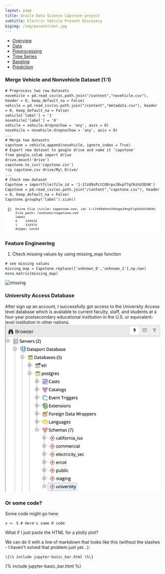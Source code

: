 ```yaml
---
layout: page
title: Oracle Data Science Capstone project
subtitle: Electric Vehicle Present Discovery
bigimg: /img/pecanstreet.jpg
---
```


   <link rel="stylesheet" type="text/css" href="css/main.css" />

   <div id= "main">
		<div id="menubar">
			<ul id="menu">
			    <li><a href="https://monarch2018.github.io/ev_prediction/index.html">Overview</a></li>
			    <li><a href="https://monarch2018.github.io/ev_prediction/data/">Data</a></li>
			    <li class = "selected"><a href="https://monarch2018.github.io/ev_prediction/preprocessing/">Preprocessing</a></li>
			    <li><a href="https://monarch2018.github.io/ev_prediction/timeseries/">Time Series</a></li>
			    <li><a href="https://monarch2018.github.io/ev_prediction/baseline/">Baseline</a></li>
			    <li><a href="https://monarch2018.github.io/ev_prediction/prediction/">Prediction</a></li>
			</ul>
		</div>
	
   </div>

### Merge Vehicle and Nonvehicle Dataset (1:1)

```
# Preprocess two raw datasets
novehicle = pd.read_csv(os.path.join("/content","novehicle.csv"), header = 0, keep_default_na = False)
vehicle = pd.read_csv(os.path.join("/content","metadata.csv"), header = 0, keep_default_na = False)
vehicle['label'] = '1'
novehicle['label'] = '0'
vehicle = vehicle.dropna(how = 'any', axis = 0)
novehicle = novehicle.dropna(how = 'any', axis = 0)
...
# Merge two datasets
capstone = vehicle.append(novehicle, ignore_index = True)
# Export new dataset to google drive and name it 'capstone'
from google.colab import drive
drive.mount('drive')
capstone.to_csv('capstone.csv')
!cp capstone.csv drive/My\ Drive/
...
# Check new dataset
Capstone = importfile(file_id = '1-1lVd9sPctCOOrpxJ8vpf7qf6zhU3EhN')
Capstone = pd.read_csv(os.path.join("/content","capstone.csv"), header = 0, keep_default_na = False)
Capstone.groupby('label').size()
```
![merge](/img/merge.png#merge)



### Feature Engineering
1. Check missing values by using missing_map function
```
# see missing values
missing_map = Capstone.replace(['unknown_0','unknown_1'],np.nan)
msno.matrix(missing_map)
```
![missing](/img/,missing.png#missing)


### University Access Database 
After sign up an account, I successfully got access to the University Access level database which is available to current faculty, staff, and students at a four-year postsecondary educational institution in the U.S. or equivalent-level institution in other nations. 
![university](/img/university.png#university)


### Or some code?

Some code might go here:

```
x <- 5 # Here's some R code
```

What if I just paste the HTML for a plotly plot?

We can do it with a line of markdown that looks like this (without the slashes - I haven't solved that problem just yet...):
```
\{\% include jupyter-basic_bar.html \%\}
```
{% include jupyter-basic_bar.html %}
